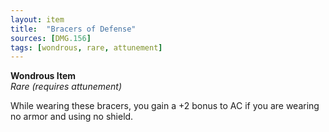 ```yaml
---
layout: item
title:  "Bracers of Defense"
sources: [DMG.156]
tags: [wondrous, rare, attunement]
---
```


**Wondrous Item**  
*Rare (requires attunement)*

While wearing these bracers, you gain a +2 bonus to AC if you are wearing no armor and using no shield.